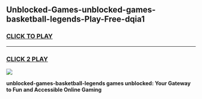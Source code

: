
## Unblocked-Games-unblocked-games-basketball-legends-Play-Free-dqia1
<h3>
<a href="https://premium76.site?title=unblocked-games-basketball-legends&ref=23A">CLICK TO PLAY</a></h3>
<hr>

<h3>
<a href="https://premium76.site?title=unblocked-games-basketball-legends&ref=23A">CLICK 2 PLAY</a>
  
</h3>

<a href="https://premium76.site?title=unblocked-games-basketball-legends&ref=23A"><img src="https://clearcache.store/games.png"></a>


**unblocked-games-basketball-legends games unblocked: Your Gateway to Fun and Accessible Online Gaming**
